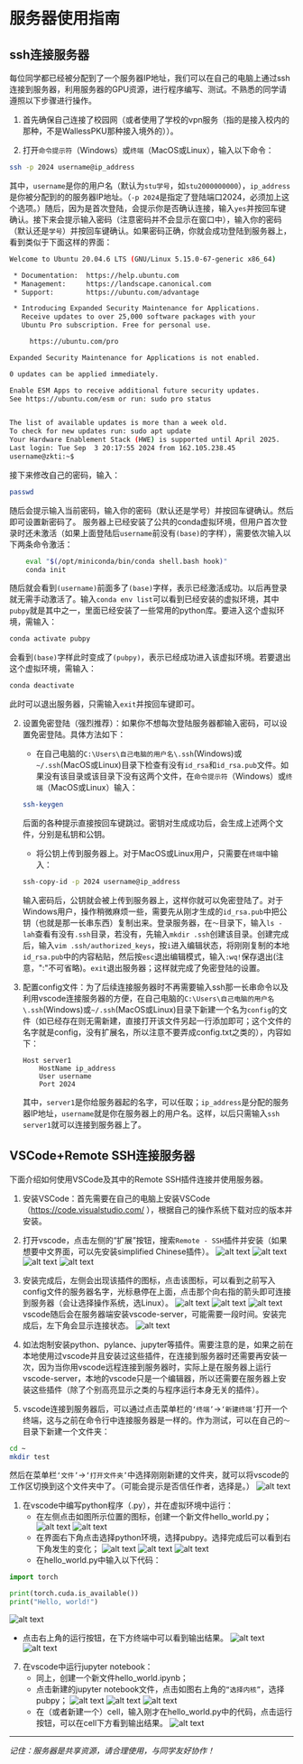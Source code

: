 # 服务器使用指南

## ssh连接服务器

每位同学都已经被分配到了一个服务器IP地址，我们可以在自己的电脑上通过ssh连接到服务器，利用服务器的GPU资源，进行程序编写、测试。不熟悉的同学请遵照以下步骤进行操作。

1. 首先确保自己连接了校园网（或者使用了学校的vpn服务（指的是接入校内的那种，不是WallessPKU那种接入境外的））。

2. 打开`命令提示符`（Windows）或`终端`（MacOS或Linux），输入以下命令：
```bash
ssh -p 2024 username@ip_address
```
其中，`username`是你的用户名（默认为`stu学号`，如`stu2000000000`），`ip_address`是你被分配到的的服务器IP地址。（`-p 2024`是指定了登陆端口2024，必须加上这个选项。）随后，因为是首次登陆，会提示你是否确认连接，输入`yes`并按回车键确认。接下来会提示输入密码（注意密码并不会显示在窗口中），输入你的密码（默认还是`学号`）并按回车键确认。如果密码正确，你就会成功登陆到服务器上，看到类似于下面这样的界面：
```bash
Welcome to Ubuntu 20.04.6 LTS (GNU/Linux 5.15.0-67-generic x86_64)

 * Documentation:  https://help.ubuntu.com
 * Management:     https://landscape.canonical.com
 * Support:        https://ubuntu.com/advantage

 * Introducing Expanded Security Maintenance for Applications.
   Receive updates to over 25,000 software packages with your
   Ubuntu Pro subscription. Free for personal use.

     https://ubuntu.com/pro

Expanded Security Maintenance for Applications is not enabled.

0 updates can be applied immediately.

Enable ESM Apps to receive additional future security updates.
See https://ubuntu.com/esm or run: sudo pro status


The list of available updates is more than a week old.
To check for new updates run: sudo apt update
Your Hardware Enablement Stack (HWE) is supported until April 2025.
Last login: Tue Sep  3 20:17:55 2024 from 162.105.238.45
username@zkti:~$ 
```
接下来修改自己的密码，输入：
```bash
passwd
```
随后会提示输入当前密码，输入你的密码（默认还是学号）并按回车键确认。然后即可设置新密码了。
服务器上已经安装了公共的conda虚拟环境，但用户首次登录时还未激活（如果上面登陆后`username`前没有`(base)`的字样），需要依次输入以下两条命令激活：
```bash
    eval "$(/opt/miniconda/bin/conda shell.bash hook)"
    conda init
```
随后就会看到`(username)`前面多了`(base)`字样，表示已经激活成功。以后再登录就无需手动激活了。输入`conda env list`可以看到已经安装的虚拟环境，其中`pubpy`就是其中之一，里面已经安装了一些常用的python库。要进入这个虚拟环境，需输入：
```bash
conda activate pubpy
```
会看到`(base)`字样此时变成了`(pubpy)`，表示已经成功进入该虚拟环境。若要退出这个虚拟环境，需输入：
```bash
conda deactivate
```
此时可以退出服务器，只需输入`exit`并按回车键即可。

2. 设置免密登陆（强烈推荐）：如果你不想每次登陆服务器都输入密码，可以设置免密登陆。具体方法如下：
   - 在自己电脑的`C:\Users\自己电脑的用户名\.ssh`(Windows)或`~/.ssh`(MacOS或Linux)目录下检查有没有`id_rsa`和`id_rsa.pub`文件。如果没有该目录或该目录下没有这两个文件，在`命令提示符`（Windows）或`终端`（MacOS或Linux）输入：
   ```bash
   ssh-keygen
   ```
   后面的各种提示直接按回车键跳过。密钥对生成成功后，会生成上述两个文件，分别是私钥和公钥。
   - 将公钥上传到服务器上。对于MacOS或Linux用户，只需要在`终端`中输入：
   ```bash
   ssh-copy-id -p 2024 username@ip_address
   ```
   输入密码后，公钥就会被上传到服务器上，这样你就可以免密登陆了。对于Windows用户，操作稍微麻烦一些，需要先从刚才生成的`id_rsa.pub`中把公钥（也就是那一长串东西）复制出来。登录服务器，在`～`目录下，输入`ls -lah`查看有没有`.ssh`目录，若没有，先输入`mkdir .ssh`创建该目录。创建完成后，输入`vim .ssh/authorized_keys`，按`i`进入编辑状态，将刚刚复制的本地`id_rsa.pub`中的内容粘贴，然后按`esc`退出编辑模式，输入`:wq!`保存退出(注意，":"不可省略)。`exit`退出服务器；这样就完成了免密登陆的设置。

3. 配置config文件：为了后续连接服务器时不再需要输入ssh那一长串命令以及利用vscode连接服务器的方便，在自己电脑的`C:\Users\自己电脑的用户名\.ssh`(Windows)或`~/.ssh`(MacOS或Linux)目录下新建一个名为`config`的文件（如已经存在则无需新建，直接打开该文件另起一行添加即可；这个文件的名字就是config，没有扩展名，所以注意不要弄成config.txt之类的），内容如下：
   ```
   Host server1
       HostName ip_address
       User username
       Port 2024
   ```
   其中，`server1`是你给服务器起的名字，可以任取；`ip_address`是分配的服务器IP地址，`username`就是你在服务器上的用户名。这样，以后只需输入`ssh server1`就可以连接到服务器上了。

## VSCode+Remote SSH连接服务器

下面介绍如何使用VSCode及其中的Remote SSH插件连接并使用服务器。

1. 安装VSCode：首先需要在自己的电脑上安装VSCode（https://code.visualstudio.com/ ），根据自己的操作系统下载对应的版本并安装。

2. 打开vscode，点击左侧的“扩展”按钮，搜索`Remote - SSH`插件并安装（如果想要中文界面，可以先安装simplified Chinese插件）。
![alt text](images/vscode-extensions-search.jpg) ![alt text](images/remote-ssh-install.jpg) ![alt text](images/remote-ssh-search.jpg) 
![alt text](images/remote-ssh-chinese.jpg)

1. 安装完成后，左侧会出现该插件的图标，点击该图标，可以看到之前写入config文件的服务器名字，光标悬停在上面，点击那个向右指的箭头即可连接到服务器（会让选择操作系统，选Linux）。
![alt text](images/ssh-connection-icon.jpg) ![alt text](images/ssh-server-select.jpg) ![alt text](images/ssh-connect-linux.jpg)
vscode随后会在服务器端安装vscode-server，可能需要一段时间。安装完成后，左下角会显示连接状态。
![alt text](images/vscode-server-installing.jpg)

1. 如法炮制安装python、pylance、jupyter等插件。需要注意的是，如果之前在本地使用过vscode并且安装过这些插件，在连接到服务器时还需要再安装一次，因为当你用vscode远程连接到服务器时，实际上是在服务器上运行vscode-server，本地的vscode只是一个编辑器，所以还需要在服务器上安装这些插件（除了个别高亮显示之类的与程序运行本身无关的插件）。

2. vscode连接到服务器后，可以通过点击菜单栏的`‘终端’`->`‘新建终端’`打开一个终端，这与之前在命令行中连接服务器是一样的。作为测试，可以在自己的`～`目录下新建一个文件夹：
```bash
cd ~
mkdir test
```
然后在菜单栏`‘文件’`->`‘打开文件夹’`中选择刚刚新建的文件夹，就可以将vscode的工作区切换到这个文件夹中了。（可能会提示是否信任作者，选择是。）
![alt text](images/terminal-new.jpg)

1. 在vscode中编写python程序（.py），并在虚拟环境中运行：
   - 在左侧点击如图所示位置的图标，创建一个新文件hello_world.py；
![alt text](images/file-new.jpg) ![alt text](images/file-create-python.jpg)
   - 在界面右下角点击选择python环境，选择pubpy。选择完成后可以看到右下角发生的变化；
![alt text](images/python-interpreter-select.jpg) ![alt text](images/python-interpreter-pubpy.jpg) ![alt text](images/python-interpreter-selected.jpg)
   - 在hello_world.py中输入以下代码：
```python
import torch

print(torch.cuda.is_available())
print("Hello, world!")
```
![alt text](images/python-code-example.jpg)
   - 点击右上角的运行按钮，在下方终端中可以看到输出结果。
![alt text](images/python-run-button.jpg) ![alt text](images/python-output.jpg)

7. 在vscode中运行jupyter notebook：
   - 同上，创建一个新文件hello_world.ipynb；
   - 点击新建的jupyter notebook文件，点击如图右上角的`“选择内核”`，选择pubpy；
![alt text](images/jupyter-select-kernel.jpg) ![alt text](images/jupyter-kernel-options.jpg) ![alt text](images/jupyter-kernel-pubpy.jpg)
   - 在（或者新建一个）cell，输入刚才在hello_world.py中的代码，点击运行按钮，可以在cell下方看到输出结果。
![alt text](images/jupyter-run-cell.jpg)

---

*记住：服务器是共享资源，请合理使用，与同学友好协作！*
